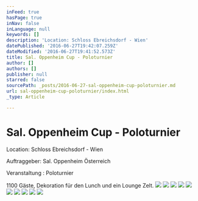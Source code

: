 ```yaml
---
inFeed: true
hasPage: true
inNav: false
inLanguage: null
keywords: []
description: 'Location: Schloss Ebreichsdorf - Wien'
datePublished: '2016-06-27T19:42:07.259Z'
dateModified: '2016-06-27T19:41:52.573Z'
title: Sal. Oppenheim Cup - Poloturnier
author: []
authors: []
publisher: null
starred: false
sourcePath: _posts/2016-06-27-sal-oppenheim-cup-poloturnier.md
url: sal-oppenheim-cup-poloturnier/index.html
_type: Article

---
```

# Sal. Oppenheim Cup - Poloturnier

Location: Schloss Ebreichsdorf - Wien

Auftraggeber: Sal. Oppenheim Österreich

Veranstaltung : Poloturnier

1100 Gäste, Dekoration für den Lunch und ein Lounge Zelt.
![](https://the-grid-user-content.s3-us-west-2.amazonaws.com/298c37ed-fe6a-4c4e-bd37-0563beada790.jpg)
![](https://the-grid-user-content.s3-us-west-2.amazonaws.com/3e4275e4-0134-4c0a-8669-9d7f1f8c761d.jpg)
![](https://the-grid-user-content.s3-us-west-2.amazonaws.com/c8faaa5a-966e-4e84-8c48-b757a2a654d9.jpg)
![](https://the-grid-user-content.s3-us-west-2.amazonaws.com/7a46f8f0-dd8e-437f-86a2-b79357c787c1.jpg)
![](https://the-grid-user-content.s3-us-west-2.amazonaws.com/c328c38e-59a5-45e3-808e-ec78a7747c56.jpg)
![](https://the-grid-user-content.s3-us-west-2.amazonaws.com/c763f36d-d4fe-4a54-9854-39ca50438052.jpg)
![](https://the-grid-user-content.s3-us-west-2.amazonaws.com/ccd0eb0a-3cc3-4776-bf29-408f3eb6649c.jpg)
![](https://the-grid-user-content.s3-us-west-2.amazonaws.com/b560ad37-1f00-4f20-a7e8-30e7eb55e625.jpg)
![](https://the-grid-user-content.s3-us-west-2.amazonaws.com/847f5dbe-9c72-4c34-8058-d9c253bd4337.jpg)
![](https://the-grid-user-content.s3-us-west-2.amazonaws.com/cad46381-544b-41be-98ca-0b922ea5a374.jpg)